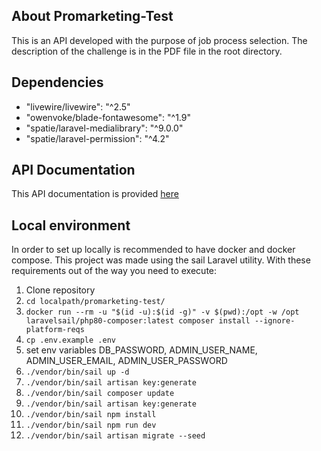 ## About Promarketing-Test

This is an API developed with the purpose of job process selection. The description of the challenge is in the PDF file in the root directory.

## Dependencies

<ul>
    <li>"livewire/livewire": "^2.5"</li>
    <li>"owenvoke/blade-fontawesome": "^1.9"</li>
    <li>"spatie/laravel-medialibrary": "^9.0.0"</li>
    <li>"spatie/laravel-permission": "^4.2"</li>
</ul>

## API Documentation

This API documentation is provided [here](https://documenter.getpostman.com/view/15703135/TzskD2zM)

## Local environment

In order to set up locally is recommended to have docker and docker compose. This project was made using the sail Laravel utility.
With these requirements out of the way you need to execute:

<ol>
    <li>Clone repository</li>
    <li><code>cd localpath/promarketing-test/</code></li>
    <li><code>docker run --rm -u "$(id -u):$(id -g)" -v $(pwd):/opt -w /opt laravelsail/php80-composer:latest composer install --ignore-platform-reqs</code></li>
    <li><code>cp .env.example .env</code></li>
    <li>set env variables DB_PASSWORD, ADMIN_USER_NAME, ADMIN_USER_EMAIL, ADMIN_USER_PASSWORD</li>
    <li><code>./vendor/bin/sail up -d</code></li>
    <li><code>./vendor/bin/sail artisan key:generate</code></li>    
    <li><code>./vendor/bin/sail composer update</code></li>
    <li><code>./vendor/bin/sail artisan key:generate</code></li>
    <li><code>./vendor/bin/sail npm install</code></li>
    <li><code>./vendor/bin/sail npm run dev</code></li>
    <li><code>./vendor/bin/sail artisan migrate --seed</code></li>
</ol>
